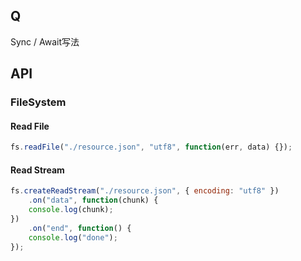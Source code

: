 ## Q

Sync / Await写法



## API



### FileSystem

#### Read File

```js
fs.readFile("./resource.json", "utf8", function(err, data) {});
```

#### Read Stream

```js
fs.createReadStream("./resource.json", { encoding: "utf8" })
    .on("data", function(chunk) {
    console.log(chunk);
})
    .on("end", function() {
    console.log("done");
});
```



























